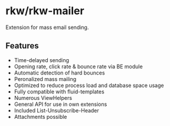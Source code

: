 # rkw/rkw-mailer
Extension for mass email sending.

## Features
- Time-delayed sending
- Opening rate, click rate & bounce rate via BE module
- Automatic detection of hard bounces
- Peronalized mass mailing
- Optimized to reduce process load and database space usage
- Fully compatible with fluid-templates
- Numerous ViewHelpers
- General API for use in own extensions
- Included List-Unsubscribe-Header 
- Attachments possible
